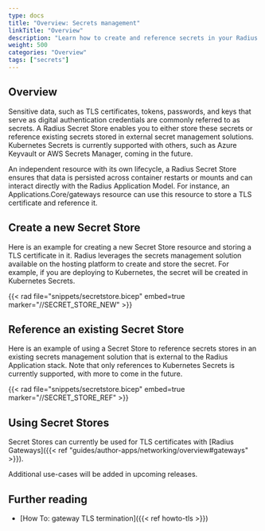 ```yaml
---
type: docs
title: "Overview: Secrets management"
linkTitle: "Overview"
description: "Learn how to create and reference secrets in your Radius Application"
weight: 500
categories: "Overview"
tags: ["secrets"]
---
```


## Overview

Sensitive data, such as TLS certificates, tokens, passwords, and keys that serve as digital authentication credentials are commonly referred to as secrets. A Radius Secret Store enables you to either store these secrets or reference existing secrets stored in external secret management solutions. Kubernetes Secrets is currently supported with others, such as Azure Keyvault or AWS Secrets Manager, coming in the future.

An independent resource with its own lifecycle, a Radius Secret Store ensures that data is persisted across container restarts or mounts and can interact directly with the Radius Application Model. For instance, an Applications.Core/gateways resource can use this resource to store a TLS certificate and reference it.

## Create a new Secret Store

Here is an example for creating a new Secret Store resource and storing a TLS certificate in it. Radius leverages the secrets management solution available on the hosting platform to create and store the secret. For example, if you are deploying to Kubernetes, the secret will be created in Kubernetes Secrets.

{{< rad file="snippets/secretstore.bicep" embed=true marker="//SECRET_STORE_NEW" >}}

## Reference an existing Secret Store

Here is an example of using a Secret Store to reference secrets stores in an existing secrets management solution that is external to the Radius Application stack. Note that only references to Kubernetes Secrets is currently supported, with more to come in the future.

{{< rad file="snippets/secretstore.bicep" embed=true marker="//SECRET_STORE_REF" >}}

## Using Secret Stores

Secret Stores can currently be used for TLS certificates with [Radius Gateways]({{< ref "guides/author-apps/networking/overview#gateways" >}}).

Additional use-cases will be added in upcoming releases.

## Further reading

- [How To: gateway TLS termination]({{< ref howto-tls >}})
